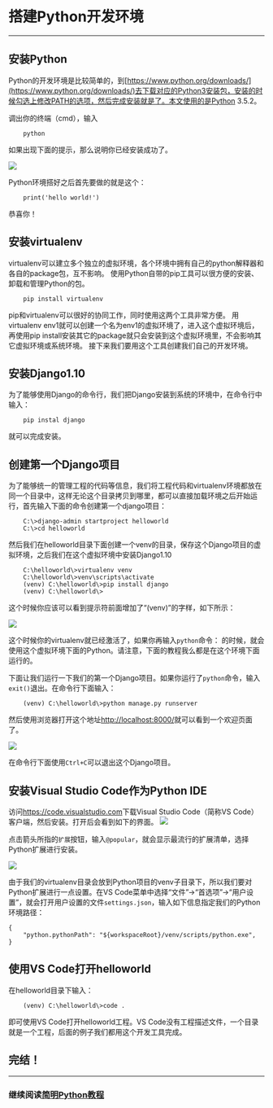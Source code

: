# 搭建Python开发环境
--------------------------------------------------

## 安装Python

Python的开发环境是比较简单的，到[https://www.python.org/downloads/](https://www.python.org/downloads/)去下载对应的Python3安装包，安装的时候勾选上修改PATH的选项，然后完成安装就是了。本文使用的是Python 3.5.2。

调出你的终端（cmd），输入

```
    python
```

如果出现下面的提示，那么说明你已经安装成功了。

![](./installpython.png)

Python环境搭好之后首先要做的就是这个：

```
    print('hello world!')
```

恭喜你！

## 安装virtualenv

virtualenv可以建立多个独立的虚拟环境，各个环境中拥有自己的python解释器和各自的package包，互不影响。
使用Python自带的pip工具可以很方便的安装、卸载和管理Python的包。

```
    pip install virtualenv
```

pip和virtualenv可以很好的协同工作，同时使用这两个工具非常方便。
用virtualenv env1就可以创建一个名为env1的虚拟环境了，进入这个虚拟环境后，再使用pip install安装其它的package就只会安装到这个虚拟环境里，不会影响其它虚拟环境或系统环境。
接下来我们要用这个工具创建我们自己的开发环境。

## 安装Django1.10

为了能够使用Django的命令行，我们把Django安装到系统的环境中，在命令行中输入：

```
    pip instal django
```

就可以完成安装。

## 创建第一个Django项目

为了能够统一的管理工程的代码等信息，我们将工程代码和virtualenv环境都放在同一个目录中，这样无论这个目录拷贝到哪里，都可以直接加载环境之后开始运行，首先输入下面的命令创建第一个django项目：

```
    C:\>django-admin startproject helloworld
    C:\>cd helloworld
```

然后我们在helloworld目录下面创建一个venv的目录，保存这个Django项目的虚拟环境，之后我们在这个虚拟环境中安装Django1.10

```
    C:\helloworld\>virtualenv venv
    C:\helloworld\>venv\scripts\activate
    (venv) C:\helloworld\>pip install django
    (venv) C:\helloworld\>
```

这个时候你应该可以看到提示符前面增加了“(venv)”的字样，如下所示：

![](./virtualenv.png)

这个时候你的virtualenv就已经激活了，如果你再输入`python`命令：
的时候，就会使用这个虚拟环境下面的Python。请注意，下面的教程我么都是在这个环境下面运行的。

下面让我们运行一下我们的第一个Django项目。如果你运行了`python`命令，输入`exit()`退出。在命令行下面输入：

```
    (venv) C:\helloworld\>python manage.py runserver
```

然后使用浏览器打开这个地址[http://localhost:8000/](http://localhost:8000/)就可以看到一个欢迎页面了。

![](./first_django.png)

在命令行下面使用`Ctrl+C`可以退出这个Django项目。

## 安装Visual Studio Code作为Python IDE

访问<https://code.visualstudio.com>下载Visual Studio Code（简称VS Code）客户端，然后安装。打开后会看到如下的界面。
![](./vscode1.png)

点击箭头所指的`扩展`按钮，输入`@popular`，就会显示最流行的扩展清单，选择Python扩展进行安装。

![](./home-screenshot-win.png)

由于我们的virtualenv目录会放到Python项目的venv子目录下，所以我们要对Python扩展进行一点设置。在VS Code菜单中选择“文件”->“首选项”->“用户设置”，就会打开用户设置的文件`settings.json`，输入如下信息指定我们的Python环境路径：

```
{
    "python.pythonPath": "${workspaceRoot}/venv/scripts/python.exe",
}
```

## 使用VS Code打开helloworld

在helloworld目录下输入：

```
    (venv) C:\helloworld\>code .
```

即可使用VS Code打开helloworld工程。VS Code没有工程描述文件，一个目录就是一个工程，后面的例子我们都用这个开发工具完成。

## 完结！ 

--------------------------------------------------

### 继续阅读[简明Python教程](../a-byte-of-python3/index.md)